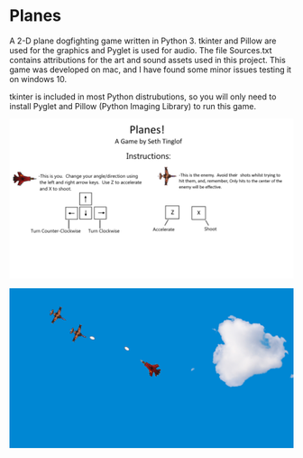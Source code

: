 # Planes
A 2-D plane dogfighting game written in Python 3.
tkinter and Pillow are used for the graphics and Pyglet is used for audio. The file Sources.txt contains attributions for the art and sound assets used in this project. This game was developed on mac, and I have found some minor issues testing it on windows 10.

tkinter is included in most Python distrubutions, so you will only need to install Pyglet and Pillow (Python Imaging Library) to run this game.

![Instructions](https://github.com/seth-tinglof/Planes/blob/master/Instructions.png)

![Screenshot](https://github.com/seth-tinglof/Planes/blob/master/screen_cap.png)
